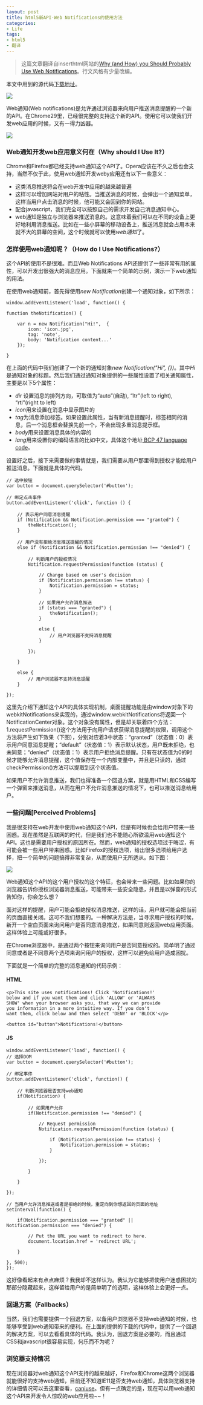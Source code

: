 ```yaml
---
layout: post
title: html5新API-Web Notifications的使用方法
categories:
- Life
tags:
- html5
- 翻译
---
```


> 这篇文章翻译自inserthtml网站的[Why (and How) you Should Probably Use Web Notifications](http://www.inserthtml.com/2013/10/notification-api/)。行文风格有少量改编。

本文中用到的源代码[下载地址](http://inserthtml.com/downloads/inserthtml.com.notifications.zip)。

![](http://pic.yupoo.com/reicky_v/De1szcFm/medium.jpg)

Web通知(Web notifications)是允许通过浏览器来向用户推送消息提醒的一个新的API。在Chrome29里，已经很完整的支持这个新的API。使用它可以使我们开发web应用的时候，又有一得力凶器。

![](http://pic.yupoo.com/reicky_v/De1ubLCC/medium.jpg)

### Web通知开发web应用意义何在（Why should I Use It?） ###

Chrome和Firefox都已经支持web通知这个API了。Opera应该在不久之后也会支持，当然不仅于此，使用web通知开发weby应用还有以下一些意义：

- 这类消息推送将会在web开发中应用的越来越普遍
- 这样可以增加网站对用户的粘性。当推送消息的时候，会弹出一个通知菜单，这样当用户点击消息的时候，他可能又会回到你的网站。
- 配合javascript，我们完全可以按照自己的需求开发自己消息通知中心。
- web通知是独立与浏览器来推送消息的。这意味着我们可以在不同的设备上更好地利用消息推送。比如在一些小屏幕的移动设备上，推送消息就会占用本来就不大的屏幕的空间，这个时候就可以使用*web通知*了。

### 怎样使用web通知呢？（How do I Use Notifications?） ###

这个API的使用不是很难。而且Web Notifications API还提供了一些非常有用的属性，可以开发出很强大的消息应用。下面就来一个简单的示例，演示一下web通知的用法。

在使用web通知前，首先得使用*new Notification*创建一个通知对象，如下所示：

    window.addEventListener('load', function() {
	
	function theNotification() {
		
	   	var n = new Notification("Hi!",  {
	   		icon: 'icon.jpg', 
	   		tag: 'note', 
	   		body: 'Notification content...'
	    });
	    	
	}

在上面的代码中我们创建了一个新的通知对象*new Notification("Hi", {})*。其中*Hi*是通知对象的标题。然后我们通过通知对象提供的一些属性设置了相关通知属性，主要是以下5个属性：

- *dir* 设置消息的排列方向，可取值为“auto”(自动), “ltr”(left to right), “rtl”(right to left)
- *icon*用来设置在消息中显示图片的
- *tag*为消息添加标签。如果设置此属性，当有新消息提醒时，标签相同的消息，后一个消息框会替换先前一个，不会出现多重消息提示框。
- *body*用来设置消息具体的内容的
- *lang*用来设置你的编码语言的比如中文，具体这个地址[ BCP 47 language code](http://people.w3.org/rishida/utils/subtags/index.php?list=4&submit=list)。

设置好之后，接下来需要做的事情就是，我们需要从用户那里得到授权才能给用户推送消息。下面就是具体的代码。

    // 选中按钮
	var button = document.querySelector('#button');
	
	// 绑定点击事件
	button.addEventListener('click', function () {
	
		// 表示用户同意消息提醒
		if (Notification && Notification.permission === "granted") {
			theNotification();
		}
	
		// 用户没有拒绝消息推送提醒的情况
		else if (Notification && Notification.permission !== "denied") {
			
			// 判断用户的授权情况
			Notification.requestPermission(function (status) {
				
				// Change based on user's decision
				if (Notification.permission !== status) {
					Notification.permission = status;
				}
				
				// 如果用户允许消息推送
				if (status === "granted") {
					theNotification();
				}
		
				else {
					// 用户浏览器不支持消息提醒
				}
				
			});
		
		}
	
		else {
			// 用户浏览器不支持消息提醒
		}
		
	});

这里先介绍下通知这个API的具体实现机制，桌面提醒功能是由window对象下的webkitNotifications来实现的，通过window.webkitNotifications将返回一个NotificationCenter对象。这个对象没有属性，但是却关联着四个方法：1.requestPermission()这个方法用于向用户请求获得消息提醒的权限，调用这个方法将产生如下效果（下图），分别对应着3中状态：“granted”（状态值：0）表示用户同意消息提醒；“default”（状态值：1）表示默认状态，用户既未拒绝，也未同意；“denied”（状态值：1）表示用户拒绝消息提醒。只有在状态值为0的时候才能够允许消息提醒，这个值保存在一个内部变量中，并且是只读的，通过checkPermission()方法可以提取到这个状态值。

如果用户不允许消息推送，我们也得准备一个回退方案，就是用HTML和CSS编写一个弹窗来推送消息，从而在用户不允许消息推送的情况下，也可以推送消息给用户。


### 一些问题[Perceived Problems] ###

我是很支持在web开发中使用web通知这个API，但是有时候也会给用户带来一些困惑。现在虽然是互联网的时代，但是我们也不能随心所欲滥用web通知这个API。这也是需要用户授权的原因所在。然而，web通知的授权选项过于晦涩，有可能会被一些用户带来困惑。比如Firefox的授权选项，给出很多选项给用户选择，把一个简单的问题搞得非常复杂，从而使用户无所适从。如下图：

![](http://pic.yupoo.com/reicky_v/De2RzAlS/medium.jpg)

Web通知这个API的这个用户授权的这个特征，也会带来一些问题。比如如果你的浏览器告诉你授权浏览器消息推送，可能带来一些安全隐患，并且是以弹窗的形式告知你，你会怎么想？

面对这样的提醒，用户可能会拒绝授权消息推送，这样的话，用户就可能会把当前的页面直接关闭。这可不我们想要的。一种解决方法是，当寻求用户授权的时候，新开一个空白页面来询问用户是否同意消息推送，如果同意则返回web应用页面。这样体验上可能或好很多。

在Chrome浏览器中，是通过两个按钮来询问用户是否同意授权的。简单明了通过同意或者是不同意两个选项来询问用户的授权，这样可以避免给用户造成困扰。

下面就是一个简单的完整的消息通知的代码示例：

#### HTML ####

    <p>This site uses notifications! Click 'Notifications!' 
	below and if you want them and click 'ALLOW' or 'ALWAYS 
	SHOW' when your browser asks you, that way we can provide 
	you information in a more intuitive way. If you don't 
	want them, click below and then select 'DENY' or 'BLOCK'</p>
	
	<button id="button">Notifications!</button>

#### JS ####

    window.addEventListener('load', function() {
	// 选择DOM
	var button = document.querySelector('#button');
	
	// 绑定事件
	button.addEventListener('click', function() {
		
		// 判断浏览器是否支持web通知
		if(Notification) {
			
			// 如果用户允许
			if(Notification.permission !== "denied") {
				
				// Request permission
				Notification.requestPermission(function (status) {
				
					if (Notification.permission !== status) {
						Notification.permission = status;
					}
					
				});
				
			}
			
		}
			
	});
	
	// 当用户允许消息推送或者是拒绝的时候，重定向到你想返回的页面的地址
	setInterval(function() {
		
		if(Notification.permission === "granted" || Notification.permission === "denied") {
			
			// Put the URL you want to redirect to here.
			document.location.href = 'redirect URL';
			
		}
		
	}, 500);
	});

这好像看起来有点点麻烦？我我却不这样认为。我认为它能够把使用户迷惑困扰的那部分隐藏起来，这样留给用户的是简单明了的选项，这样体验上会更好一点。

### 回退方案（Fallbacks） ###

当然，我们也需要提供一个回退方案，以备用户浏览器不支持web通知的时候，也能够享受到web通知带来的便利。在上面的提供的下载的代码中，提供了一个回退的解决方案，可以去看看具体的代码。我认为，回退方案是必要的，而且通过CSS和javascript很容易实现，何乐而不为呢？

### 浏览器支持情况 ###

现在浏览器对web通知这个API支持的越来越好，Firefox和Chrome这两个浏览器就能很好的支持web通知，目前还不知道IE11是否支持web通知，具体浏览器支持的详细情况可以去这里查看，[caniuse](http://caniuse.com/#search=Web%20Notifications)。但有一点确定的是，现在可以用web通知这个API来开发令人惊叹的web应用啦~~！



